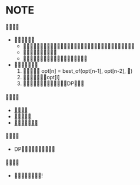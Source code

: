 # NOTE
#### 

* 
    * 
    * 
    * 
* 
    1.  opt[n] = best_of(opt[n-1], opt[n-2], )
    2. opt[i]
    3. DP
#### 

* [](https://leetcode-cn.com/problems/unique-paths/)
* [](https://leetcode-cn.com/problems/fibonacci-number/submissions/)
* [](https://leetcode-cn.com/problems/longest-common-subsequence/submissions/)

#### 
 * DP
 
#### 
* !
  

